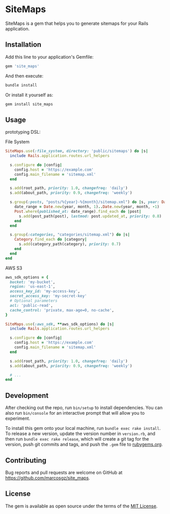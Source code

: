 # SiteMaps

SiteMaps is a gem that helps you to generate sitemaps for your Rails application.

## Installation

Add this line to your application's Gemfile:

```ruby
gem 'site_maps'
```

And then execute:

```bash
bundle install
```

Or install it yourself as:

```bash
gem install site_maps
```

## Usage

prototyping DSL:

File System

```ruby
SiteMaps.use(:file_system, directory: 'public/sitemaps') do |s|
  include Rails.application.routes.url_helpers

  s.configure do |config|
    config.host = 'https://example.com'
    config.main_filename = 'sitemap.xml'
  end

  s.add(root_path, priority: 1.0, changefreq: 'daily')
  s.add(about_path, priority: 0.9, changefreq: 'weekly')

  s.group(:posts, "posts/%{year}-%{month}/sitemap.xml") do |s, year: Date.current.year, month: Date.current.month|
    date_range = Date.new(year, month, 1)..Date.new(year, month, -1)
    Post.where(published_at: date_range).find_each do |post|
      s.add(post_path(post), lastmod: post.updated_at, priority: 0.8)
    end
  end

  s.group(:categories, "categories/sitemap.xml") do |s|
    Category.find_each do |category|
      s.add(category_path(category), priority: 0.7)
    end
  end
end
```

AWS S3

```ruby
aws_sdk_options = {
  bucket: 'my-bucket',
  region: 'us-east-1',
  access_key_id: 'my-access-key',
  secret_access_key: 'my-secret-key'
  # Optional parameters
  acl: 'public-read',
  cache_control: 'private, max-age=0, no-cache',
}

SiteMaps.use(:aws_sdk, **aws_sdk_options) do |s|
  include Rails.application.routes.url_helpers

  s.configure do |config|
    config.host = 'https://example.com'
    config.main_filename = 'sitemap.xml'
  end

  s.add(root_path, priority: 1.0, changefreq: 'daily')
  s.add(about_path, priority: 0.9, changefreq: 'weekly')

  # ...
end
```

## Development

After checking out the repo, run `bin/setup` to install dependencies. You can also run `bin/console` for an interactive prompt that will allow you to experiment.

To install this gem onto your local machine, run `bundle exec rake install`. To release a new version, update the version number in `version.rb`, and then run `bundle exec rake release`, which will create a git tag for the version, push git commits and tags, and push the `.gem` file to [rubygems.org](https://rubygems.org).

## Contributing

Bug reports and pull requests are welcome on GitHub at https://github.com/marcosgz/site_maps.


## License

The gem is available as open source under the terms of the [MIT License](https://opensource.org/licenses/MIT).
